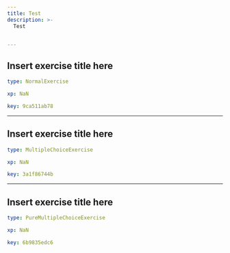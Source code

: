 ```yaml
---
title: Test
description: >-
  Test


---
```

## Insert exercise title here

```yaml
type: NormalExercise

xp: NaN

key: 9ca511ab78
```














---
## Insert exercise title here

```yaml
type: MultipleChoiceExercise

xp: NaN

key: 3a1f86744b
```














---
## Insert exercise title here

```yaml
type: PureMultipleChoiceExercise

xp: NaN

key: 6b9835edc6
```













